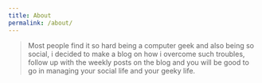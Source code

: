 ```yaml
---
title: About
permalink: /about/
---
```

<blockquote>
Most people find it so hard being a computer geek and also being so social, i decided to make a blog on how i overcome such troubles, follow up with the weekly posts on the blog and you will be good to go in managing your social life and your geeky life.</blockquote>
